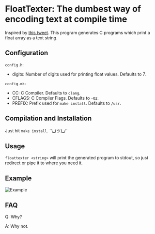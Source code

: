 # FloatTexter: The dumbest way of encoding text at compile time

Inspired by [this tweet](https://twitter.com/LunarLambda/status/1096227870345703425).
This program generates C programs which print a float array as a text string.

## Configuration

`config.h`:
- digits: Number of digits used for printing float values. Defaults to 7.

`config.mk`:
- CC: C Compiler. Defaults to `clang`.
- CFLAGS: C Compiler Flags. Defaults to `-O2`.
- PREFIX: Prefix used for `make install`. Defaults to `/usr`.

## Compilation and Installation

Just hit `make install`. ¯\\\_(ツ)\_/¯

## Usage

`floattexter <string>` will print the generated program to stdout, so just redirect or pipe it to where you need it.

## Example

![Example](https://cdn.discordapp.com/attachments/506367803473788930/546036604846735360/Lf02KqNV.png)

## FAQ

Q: Why?

A: Why not.
